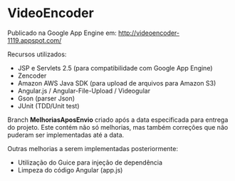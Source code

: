 # VideoEncoder

Publicado na Google App Engine em: http://videoencoder-1119.appspot.com/

Recursos utilizados:
- JSP e Servlets 2.5 (para compatibilidade com Google App Engine)
- Zencoder 
- Amazon AWS Java SDK (para upload de arquivos para Amazon S3)
- Angular.js / Angular-File-Upload / Videogular
- Gson (parser Json)
- JUnit (TDD/Unit test)

Branch **MelhoriasAposEnvio** criado após a data especificada para entrega do projeto. Este contém não só melhorias, mas também correções que não puderam ser implementadas até a data.

Outras melhorias a serem implementadas posteriormente:
- Utilização do Guice para injeção de dependência
- Limpeza do código Angular (app.js)

